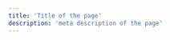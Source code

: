 ```yaml
---
title: 'Title of the page'
description: 'meta description of the page'
---
```


<!-- Content of the page -->
